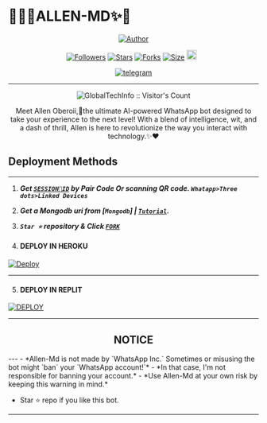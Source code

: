 # 💸😮‍💨ALLEN-MD✨🍃
<p align="center">
<a href="https://github.com/Garun69"><img title="Author" src="https://i.postimg.cc/hGbxMP35/IMG-20241211-WA0045.jpg"></a>


  <p align="center">
<a href="https://github.com/GlobalTechInfo/followers"><img title="Followers" src="https://img.shields.io/github/followers/GlobalTechInfo?color=blue&style=flat-square"></a>
<a href="https://github.com/SuhailTechInfo/suhailmd-2.0/stargazers/"><img title="Stars" src="https://img.shields.io/github/stars/SuhailTechInfo/suhailmd-2.0?color=blue&style=flat-square"></a>
<a href="https://github.com/SuhailTechInfo/suhailmd-2.0/network/members"><img title="Forks" src="https://img.shields.io/github/forks/SuhailTechInfo/suhailmd-2.0?color=blue&style=flat-square"></a>
<a href="https://github.com/SuhailTechInfo/suhailmd-2.0/"><img title="Size" src="https://img.shields.io/github/repo-size/SuhailTechInfo/suhailmd-2.0?style=flat-square&color=green"></a>
<a href="https://github.com/SuhailTechInfo/suhailmd-2.0/graphs/commit-activity"><img height="20" src="https://img.shields.io/badge/Maintained%3F-yes-green.svg"></a>&nbsp;&nbsp;
</p>
<p align='center'>
</p>
   
<p align="center">

  <a aria-label="Join our chats" href="https://whatsapp.com/channel/0029Vaf78QkBA1evbzjbGO39" target="_blank">
    <img alt="telegram" src="https://img.shields.io/badge/Join Group-25D366?style=for-the-badge&logo=telegram&logoColor=white" />
  </a>
 

---


 <p align="center"><img src="https://profile-counter.glitch.me/{SUHAILMD-2.0}/count.svg" alt="GlobalTechInfo :: Visitor's Count" old_src="https://profile-counter.glitch.me/{GlobalTechInfo}/count.svg" /></p>


  <p align="center"> Meet Allen Oberoii,🍃the ultimate AI-powered WhatsApp bot designed to take your experience to the next level! With a blend of intelligence, wit, and a dash of thrill, Allen is here to revolutionize the way you interact with technology.✨❤️ </p>



 

 
## Deployment Methods
---

1. ***Get [`SESSION🍃ID`](https://suhail-md-vtsf.onrender.com/)  by Pair Code Or scanning QR code. `Whatapp>Three dots>Linked Devices`***

2.  ***Get a Mongodb uri from [`Mongodb`] | [`Tutorial`](https://youtube.com/curious_hacker).***
3.  ***`Star ⭐` repository & Click [`FORK`](https://github.com/Garun69//fork)***
   
4.  #### DEPLOY IN HEROKU 

[![Deploy](https://www.herokucdn.com/deploy/button.svg)](https://heroku.com/deploy?template=new)

--------
5.  #### DEPLOY IN REPLIT

   <a href='https://repl.it/github/Garuna69/Allen-Md' target="_blank"><img alt='DEPLOY' src='https://img.shields.io/badge/-REPLIT-orange?style=for-the-badge&logo=replit&logoColor=white'/></a>

--------

 
<h2 align="center">  NOTICE </h2>
---
- *Allen-Md is not made by `WhatsApp Inc.` Sometimes or misusing the bot might `ban` your `WhatsApp account!`*
- *In that case, I'm not responsible for banning your account.*
- *Use Allen-Md at your own risk by keeping this warning in mind.*
 

- Star ⭐ repo if you like this bot.
--------



